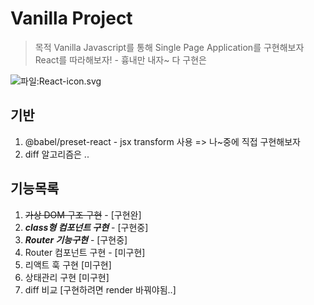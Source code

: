 
# Vanilla Project

> 목적 Vanilla Javascript를 통해 Single Page Application를 구현해보자<br/>
> React를 따라해보자! - 흉내만 내자~ 다 구현은 

![파일:React-icon.svg](https://upload.wikimedia.org/wikipedia/commons/thumb/a/a7/React-icon.svg/512px-React-icon.svg.png)

## 기반
1. @babel/preset-react - jsx transform 사용 => 나~중에 직접 구현해보자
2. diff 알고리즘은 ..

## 기능목록

1. <s>가상 DOM 구조 구현</s> - [구현완]
2. ***class형 컴포넌트 구현*** -  [구현중]
3. ***Router 기능구현*** - [구현중]
4. Router 컴포넌트 구현 - [미구현]
5. 리액트 훅 구현 [미구현]
6. 상태관리 구현 [미구현]
7. diff 비교 [구현하려면 render 바꿔야됨..]
